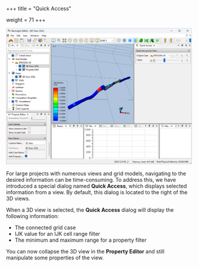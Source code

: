 +++
title = "Quick Access"

weight = 71
+++

![](/images/3d-main-window/quick-access-main.png)

For large projects with numerous views and grid models, navigating to the desired information can be time-consuming. To address this, we have introduced a special dialog named **Quick Access**, which displays selected information from a view. By default, this dialog is located to the right of the 3D views.

When a 3D view is selected, the **Quick Access** dialog will display the following information:
- The connected grid case
- IJK value for an IJK cell range filter
- The minimum and maximum range for a property filter

You can now collapse the 3D view in the **Property Editor** and still manipulate some properties of the view.
